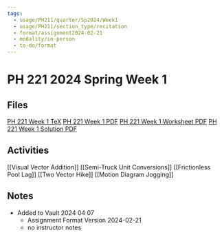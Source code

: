 ```yaml
---
tags:
  - usage/PH211/quarter/Sp2024/Week1
  - usage/PH211/section_type/recitation
  - format/assignment2024-02-21
  - modality/in-person
  - to-do/format
---
```

# PH 221 2024 Spring Week 1
## Files
[PH 221 Week 1 TeX](./PH_221_Week_1.tex)
[PH 221 Week 1 PDF](./PH_221_Week_1.pdf)
[PH 221 Week 1 Worksheet PDF](./PH_221_Week_1-Worksheet.pdf)
[PH 221 Week 1 Solution PDF](./PH_221_Week_1-Solution.pdf)
## Activities
[[Visual Vector Addition]]
[[Semi-Truck Unit Conversions]]
[[Frictionless Pool Lag]]
[[Two Vector Hike]]
[[Motion Diagram Jogging]]
## Notes
* Added to Vault 2024 04 07
	* Assignment Format Version 2024-02-21
	* no instructor notes